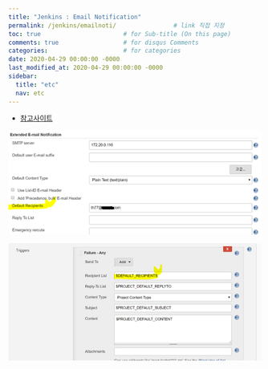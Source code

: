 ```yaml
---
title: "Jenkins : Email Notification"
permalink: /jenkins/emailnoti/                # link 직접 지정
toc: true                       # for Sub-title (On this page)
comments: true                  # for disqus Comments
categories:                     # for categories
date: 2020-04-29 00:00:00 -0000
last_modified_at: 2020-04-29 00:00:00 -0000
sidebar:
  title: "etc"
  nav: etc
---
```


* [참고사이트](https://khlee03.tistory.com/entry/%ED%9C%B4%EB%A9%B4%ED%95%B4%EC%A0%9C%EA%B8%B0%EB%85%90jenkins-%EB%B9%8C%EB%93%9C%EA%B2%B0%EA%B3%BC-%EB%A9%94%EC%9D%BC%EC%95%8C%EB%A6%BC)

![](/file/image/jenkins-email-noti1.png)

![](/file/image/jenkins-email-noti2.png)